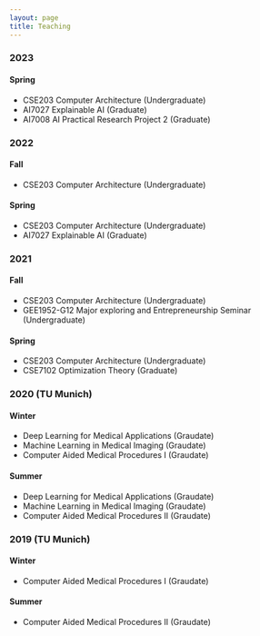 ```yaml
---
layout: page
title: Teaching
---
```


### 2023
#### Spring
- CSE203 Computer Architecture (Undergraduate)
- AI7027 Explainable AI (Graduate)
- AI7008 AI Practical Research Project 2	(Graduate)
 
### 2022
#### Fall
- CSE203 Computer Architecture (Undergraduate)

#### Spring
- CSE203 Computer Architecture (Undergraduate)
- AI7027 Explainable AI (Graduate)


### 2021
#### Fall
- CSE203 Computer Architecture (Undergraduate)
- GEE1952-G12	Major exploring and Entrepreneurship Seminar (Undergraduate)

#### Spring
- CSE203 Computer Architecture (Undergraduate)
- CSE7102 Optimization Theory (Graduate)

### 2020 (TU Munich)
#### Winter
- Deep Learning for Medical Applications (Graudate)
- Machine Learning in Medical Imaging (Graudate)
- Computer Aided Medical Procedures I (Graudate)

#### Summer
- Deep Learning for Medical Applications (Graudate)
- Machine Learning in Medical Imaging (Graudate)
- Computer Aided Medical Procedures II (Graudate)

### 2019 (TU Munich)
#### Winter
- Computer Aided Medical Procedures I (Graudate)
#### Summer
- Computer Aided Medical Procedures II (Graudate)
